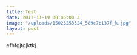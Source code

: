 ```yaml
---
title: Test
date: 2017-11-19 00:05:00 Z
image: "/uploads/15023253524_589c7b137f_k.jpg"
layout: post
---
```


efhfgjtgjktkj

